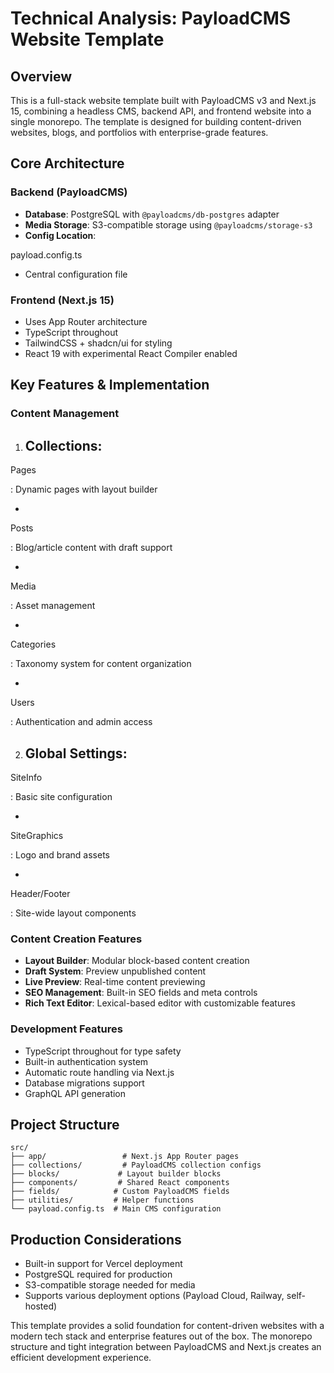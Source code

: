# Technical Analysis: PayloadCMS Website Template

## Overview

This is a full-stack website template built with PayloadCMS v3 and Next.js 15, combining a headless CMS, backend API, and frontend website into a single monorepo. The template is designed for building content-driven websites, blogs, and portfolios with enterprise-grade features.

## Core Architecture

### Backend (PayloadCMS)

- **Database**: PostgreSQL with `@payloadcms/db-postgres` adapter
- **Media Storage**: S3-compatible storage using `@payloadcms/storage-s3`
- **Config Location**:

payload.config.ts

- Central configuration file

### Frontend (Next.js 15)

- Uses App Router architecture
- TypeScript throughout
- TailwindCSS + shadcn/ui for styling
- React 19 with experimental React Compiler enabled

## Key Features & Implementation

### Content Management

1. ## **Collections**:

Pages

: Dynamic pages with layout builder

-

Posts

: Blog/article content with draft support

-

Media

: Asset management

-

Categories

: Taxonomy system for content organization

-

Users

: Authentication and admin access

2. ## **Global Settings**:

SiteInfo

: Basic site configuration

-

SiteGraphics

: Logo and brand assets

-

Header/Footer

: Site-wide layout components

### Content Creation Features

- **Layout Builder**: Modular block-based content creation
- **Draft System**: Preview unpublished content
- **Live Preview**: Real-time content previewing
- **SEO Management**: Built-in SEO fields and meta controls
- **Rich Text Editor**: Lexical-based editor with customizable features

### Development Features

- TypeScript throughout for type safety
- Built-in authentication system
- Automatic route handling via Next.js
- Database migrations support
- GraphQL API generation

## Project Structure

```
src/
├── app/                 # Next.js App Router pages
├── collections/         # PayloadCMS collection configs
├── blocks/             # Layout builder blocks
├── components/         # Shared React components
├── fields/            # Custom PayloadCMS fields
├── utilities/         # Helper functions
└── payload.config.ts  # Main CMS configuration
```

## Production Considerations

- Built-in support for Vercel deployment
- PostgreSQL required for production
- S3-compatible storage needed for media
- Supports various deployment options (Payload Cloud, Railway, self-hosted)

This template provides a solid foundation for content-driven websites with a modern tech stack and enterprise features out of the box. The monorepo structure and tight integration between PayloadCMS and Next.js creates an efficient development experience.
